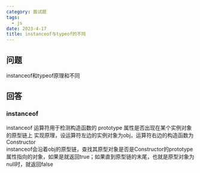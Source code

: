 ```yaml
---
category: 面试题    
tags:
  - js
date: 2023-4-17
title: instanceof与typeof的不同
---
```


## 问题
instanceof和typeof原理和不同

## 回答
### instanceof
instanceof 运算符用于检测构造函数的 prototype 属性是否出现在某个实例对象的原型链上
实现原理，设运算符左边的实例对象为obj，运算符右边的构造函数为Constructor  
instanceof会沿着obj的原型链，查找其原型对象是否是Constructor的prototype属性指向的对象，如果是就返回true；如果直到原型链的末尾，也就是原型对象为null时，就返回false
